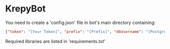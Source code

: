 # KrepyBot

<p>You need to create a 'config.json' file in bot's main directory containing:<br /></p>

```json
{"token": "[Your Token]", "prefix": "[Prefix]", "dbUsername": "[PostgresSQL Username]", "dbPassword": "[PostgresSQL Password]", "dbDatabase": "[PostgresSQL Database Name]"}
```

<p>Required libraries are listed in 'requirements.txt'</p>
